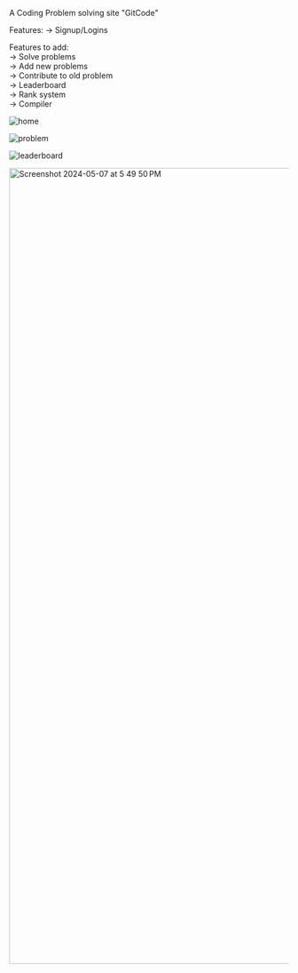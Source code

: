A Coding Problem solving site "GitCode"

Features:
-> Signup/Logins

Features to add:  
-> Solve problems  
-> Add new problems  
-> Contribute to old problem  
-> Leaderboard  
-> Rank system  
-> Compiler

![home](https://github.com/sharmaakash-25/Git-Code/assets/91619525/b9a33d98-da68-4c1b-a997-f199fbdfb5e0)


![problem](https://github.com/sharmaakash-25/Git-Code/assets/91619525/481e7b8f-faa1-4139-b486-4dae26f6af15)

![leaderboard](https://github.com/sharmaakash-25/Git-Code/assets/91619525/63883b76-06c4-48bb-a0b1-cf666eba1df7)

<img width="1433" alt="Screenshot 2024-05-07 at 5 49 50 PM" src="https://github.com/sharmaakash-25/Git-Code/assets/91619525/9308de94-aa5e-4284-99e0-0134e9f3a6ed">
